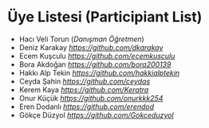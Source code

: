 # Üye Listesi (Participiant List)
- Hacı Veli Torun (_Danışman Öğretmen_)
- Deniz Karakay *https://github.com/dkarakay*
- Ecem Kuşculu *https://github.com/ecemkusculu*
- Bora Akdoğan *https://github.com/bora200139*
- Hakkı Alp Tekin *https://github.com/hakkialptekin*
- Ceyda Şahin *https://github.com/ceydas*
- Kerem Kaya *https://github.com/Keratra*
- Onur Küçük *https://github.com/onurkkk254*
- Eren Dodanlı  *https://github.com/erendod*
- Gökçe Düzyol *https://github.com/Gokceduzyol*


